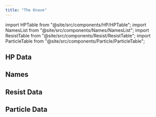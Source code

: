 ```yaml
---
title: "The Knave"
---
```


import HPTable from "@site/src/components/HP/HPTable";
import NamesList from "@site/src/components/Names/NamesList";
import ResistTable from "@site/src/components/Resist/ResistTable";
import ParticleTable from "@site/src/components/Particle/ParticleTable";

## HP Data

<HPTable item_key="theknave" data_src="enemy" />

## Names

<NamesList item_key="theknave" data_src="enemy" />

## Resist Data

<ResistTable item_key="theknave" data_src="enemy" />

## Particle Data

<ParticleTable item_key="theknave" data_src="enemy" />